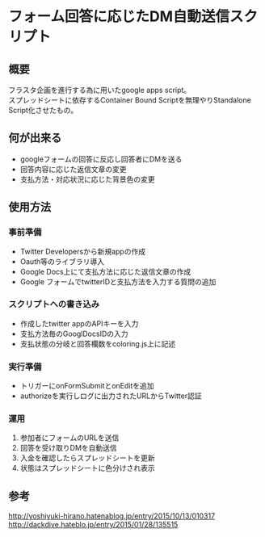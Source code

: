 # フォーム回答に応じたDM自動送信スクリプト

## 概要
フラスタ企画を進行する為に用いたgoogle apps script。  
スプレッドシートに依存するContainer Bound Scriptを無理やりStandalone Script化させたもの。  

## 何が出来る
- googleフォームの回答に反応し回答者にDMを送る
- 回答内容に応じた返信文章の変更
- 支払方法・対応状況に応じた背景色の変更

## 使用方法

### 事前準備
- Twitter Developersから新規appの作成
- Oauth等のライブラリ導入
- Google Docs上にて支払方法に応じた返信文章の作成
- Google フォームでtwitterIDと支払方法を入力する質問の追加

### スクリプトへの書き込み
- 作成したtwitter appのAPIキーを入力
- 支払方法毎のGooglDocsIDの入力
- 支払状態の分岐と回答欄数をcoloring.js上に記述

### 実行準備
- トリガーにonFormSubmitとonEditを追加
- authorizeを実行しログに出力されたURLからTwitter認証

### 運用
1. 参加者にフォームのURLを送信
1. 回答を受け取りDMを自動送信
1. 入金を確認したらスプレッドシートを更新
1. 状態はスプレッドシートに色分けされ表示

## 参考
http://yoshiyuki-hirano.hatenablog.jp/entry/2015/10/13/010317  
http://dackdive.hateblo.jp/entry/2015/01/28/135515
